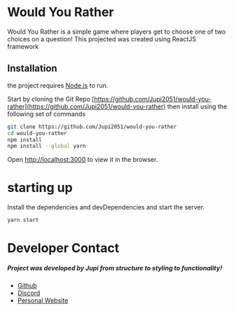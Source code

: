 # Would You Rather
Would You Rather is a simple game where players get to choose one of two choices on a question!
This projected was created using ReactJS framework

## Installation
the  project requires [Node.js](https://nodejs.org/) to run.

Start by cloning the Git Repo  [https://github.com/Jupi2051/would-you-rather](https://github.com/Jupi2051/would-you-rather) then install using the following set of commands
```sh
git clone https://github.com/Jupi2051/would-you-rather
cd would-you-rather
npm install
npm install --global yarn
```

Open [http://localhost:3000](http://localhost:3000) to view it in the browser.

# starting up
Install the dependencies and devDependencies and start the server.

```sh
yarn start
```

# Developer Contact
##### Project was developed by Jupi from structure to styling to functionality!
* [Github](https://github.com/Jupi2051/)
* [Discord](https://discord.gg/rins)
* [Personal Website](https://oniverse.xyz/)